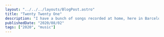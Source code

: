 ```yaml
---
layout: "../../../layouts/BlogPost.astro"
title: "Twenty Twenty One"
description: "I have a bunch of songs recorded at home, here in Barcelona, that I was hoping I could record better in the studio. But that's not happening soon because our world leaders suck, so I am just going to leave them here."
publishedDate: "2020/08/02"
tags: ["2020", "music"]
---
```

